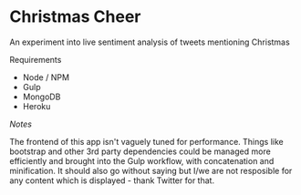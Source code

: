# Christmas Cheer

An experiment into live sentiment analysis of tweets mentioning Christmas

Requirements
 - Node / NPM
 - Gulp
 - MongoDB
 - Heroku

*Notes*

The frontend of this app isn't vaguely tuned for performance. Things like bootstrap and other 3rd party dependencies could be managed more efficiently and brought into the Gulp workflow, with concatenation and minification. It should also go without saying but I/we are not resposible for any content which is displayed - thank Twitter for that.
